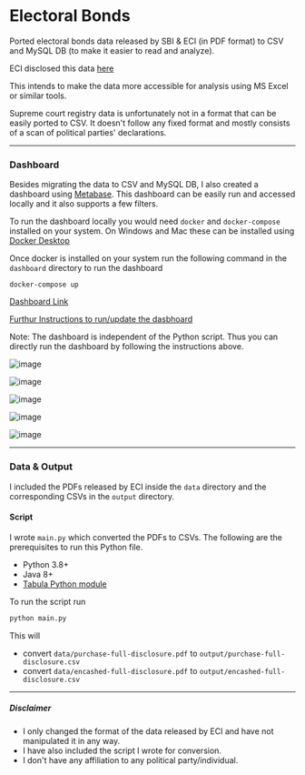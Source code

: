 Electoral Bonds
===============

Ported electoral bonds data released by SBI & ECI (in PDF format) to CSV and MySQL DB (to make it easier to read and analyze).

ECI disclosed this data [here](https://www.eci.gov.in/disclosure-of-electoral-bonds)

This intends to make the data more accessible for analysis using MS Excel or similar tools.

Supreme court registry data is unfortunately not in a format that can be easily ported to CSV. It doesn't follow any fixed format and mostly consists of a scan of political parties' declarations.

---

### Dashboard

Besides migrating the data to CSV and MySQL DB, I also created a dashboard using [Metabase](https://github.com/metabase). This dashboard can be easily run and accessed locally and it also supports a few filters.

To run the dashboard locally you would need `docker` and `docker-compose` installed on your system.
On Windows and Mac these can be installed using [Docker Desktop](https://www.docker.com/products/docker-desktop/)

Once docker is installed on your system run the following command in the `dashboard` directory to run the dashboard

```
docker-compose up
```

[Dashboard Link](http://localhost:3000/public/dashboard/f1201124-1063-427c-8d98-511578b73159)


[Furthur Instructions to run/update the dasbhoard](https://github.com/pushkar8723/electoral-bonds/tree/main/dashboard)

Note: The dashboard is independent of the Python script. Thus you can directly run the dashboard by following the instructions above.

![image](https://github.com/pushkar8723/electoral-bonds/assets/2996493/c30a4c5d-8273-4fba-bdfb-cd0880d216fe)

![image](https://github.com/pushkar8723/electoral-bonds/assets/2996493/a7ac8933-1794-4ca0-a121-890afb28b954)

![image](https://github.com/pushkar8723/electoral-bonds/assets/2996493/9826a0f6-1b13-4fcf-a033-804e4d76c9bc)

![image](https://github.com/pushkar8723/electoral-bonds/assets/2996493/eb1af64f-89cb-4ec9-9864-69c6c2ed050b)

![image](https://github.com/pushkar8723/electoral-bonds/assets/2996493/d1959db0-182b-41d4-824b-14153cea34e8)

---

### Data & Output

I included the PDFs released by ECI inside the `data` directory and the corresponding CSVs in the `output` directory.

#### Script

I wrote `main.py` which converted the PDFs to CSVs.
The following are the prerequisites to run this Python file.
- Python 3.8+
- Java 8+
- [Tabula Python module](https://github.com/tabulapdf/tabula)

To run the script run 
```sh
python main.py
```

This will
- convert `data/purchase-full-disclosure.pdf` to `output/purchase-full-disclosure.csv`
- convert `data/encashed-full-disclosure.pdf` to `output/encashed-full-disclosure.csv`  

---

##### Disclaimer

- I only changed the format of the data released by ECI and have not manipulated it in any way.
- I have also included the script I wrote for conversion.
- I don't have any affiliation to any political party/individual. 
